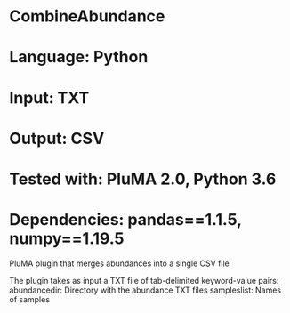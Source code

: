 # CombineAbundance
# Language: Python
# Input: TXT
# Output: CSV
# Tested with: PluMA 2.0, Python 3.6
# Dependencies: pandas==1.1.5, numpy==1.19.5

PluMA plugin that merges abundances into a single CSV file

The plugin takes as input a TXT file of tab-delimited keyword-value pairs:
abundancedir: Directory with the abundance TXT files
sampleslist: Names of samples

